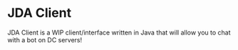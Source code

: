 # JDA Client
 
JDA Client is a WIP client/interface written in Java that will allow you to chat with a bot on DC servers!


